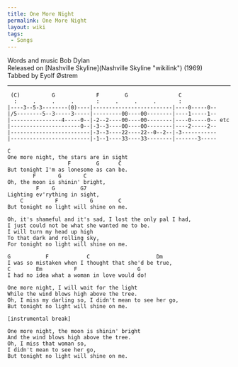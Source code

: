 ```yaml
---
title: One More Night
permalink: One More Night
layout: wiki
tags:
 - Songs
---
```


Words and music Bob Dylan  
Released on [Nashville Skyline](Nashville Skyline "wikilink") (1969)  
Tabbed by Eyolf Østrem

* * * * *

     (C)          G             F        G                C
      :     .     .     .       :     .     .     .       :
    |----3--5-3--------(0)----|-------------------------|----0-----0--
    |/5--------5--3-----3-----|---------00----00--------|----1-----1--
    |----------------4-----0--|-2--2----00----00--------|----0-----0-- etc
    |----------------------0--|-3--3----00----00--------|----2-----2--
    |-------------------------|-3--3----22----22--0--2--|-3-----------
    |-------------------------|-1--1----33----33--------|-------3-----

    C
    One more night, the stars are in sight
                       F        G      C
    But tonight I'm as lonesome as can be.
            F       G       C
    Oh, the moon is shinin' bright,
             F    G        G7
    Lighting ev'rything in sight,
        C          F          G        C
    But tonight no light will shine on me.

    Oh, it's shameful and it's sad, I lost the only pal I had,
    I just could not be what she wanted me to be.
    I will turn my head up high
    To that dark and rolling sky,
    For tonight no light will shine on me.

    G           F            C                     Dm
    I was so mistaken when I thought that she'd be true,
    C        Em          F                   G
    I had no idea what a woman in love would do!

    One more night, I will wait for the light
    While the wind blows high above the tree.
    Oh, I miss my darling so, I didn't mean to see her go,
    But tonight no light will shine on me.

    [instrumental break]

    One more night, the moon is shinin' bright
    And the wind blows high above the tree.
    Oh, I miss that woman so,
    I didn't mean to see her go,
    But tonight no light will shine on me.
